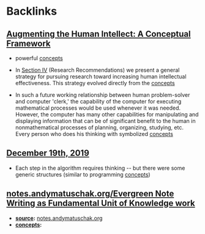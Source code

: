 
# Backlinks
## [Augmenting the Human Intellect: A Conceptual Framework](<Augmenting the Human Intellect: A Conceptual Framework.md>)
- powerful [concepts](<concepts.md>)

- []()In [Section IV](https://www.dougengelbart.org/content/view/138/[IV](<IV.md>)) (Research Recommendations) we present a general strategy for pursuing research toward increasing human intellectual effectiveness. This strategy evolved directly from the [concepts](<concepts.md>)

- In such a future working relationship between human problem-solver and computer 'clerk,' the capability of the computer for executing mathematical processes would be used whenever it was needed. However, the computer has many other capabilities for manipulating and displaying information that can be of significant benefit to the human in nonmathematical processes of planning, organizing, studying, etc. Every person who does his thinking with symbolized [concepts](<concepts.md>)

## [December 19th, 2019](<December 19th, 2019.md>)
- Each step in the algorithm requires thinking -- but there were some generic structures (similar to programming [concepts](<concepts.md>))

## [notes.andymatuschak.org/Evergreen Note Writing as Fundamental Unit of Knowledge work](<notes.andymatuschak.org/Evergreen Note Writing as Fundamental Unit of Knowledge work.md>)
- **[source](<source.md>):** [notes.andymatuschak.org](<notes.andymatuschak.org.md>)
- **[concepts](<concepts.md>):**

